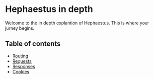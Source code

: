 # Hephaestus in depth

Welcome to the in depth explantion of Hephaestus. This is where your jurney begins.

## Table of contents

- [Routing](https://github.com/Palladium02/hephaestus/blob/main/docs/routing.md)
- [Requests](https://github.com/Palladium02/hephaestus/blob/main/docs/requests.md)
- [Responses](https://github.com/Palladium02/hephaestus/blob/main/docs/response.md)
- [Cookies](https://github.com/Palladium02/hephaestus/blob/main/docs/cookies.md)
